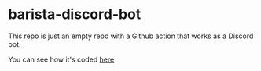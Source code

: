 # barista-discord-bot

This repo is just an empty repo with a Github action that works as a Discord bot.

You can see how it's coded [here](https://github.com/MurciaDev/barista-discord-bot/blob/main/.github/workflows/main.yml)
